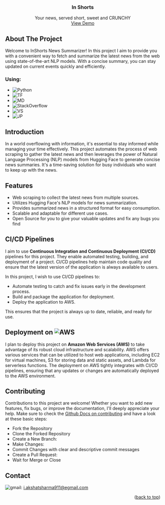 
<br />
<div align="center">
  <h3 align="center">In Shorts</h3>

  <p align="center">
    Your news, served short, sweet and CRUNCHY
    <br />
    <a href="https://github.com/othneildrew/Best-README-Template">View Demo</a>
  </p>
</div>

<!-- ABOUT THE PROJECT -->
## About The Project

Welcome to InShorts News Summarizer! In this project I aim to provide you with a convenient way to fetch and summarize the latest news from the web using state-of-the-art NLP models. With a concise summary, you can stay updated on current events quickly and efficiently.

### Using:

* ![Python]
* ![TF]
* ![MD]
* ![StackOverflow]
* ![VS]
* ![JP]



<!-- GETTING STARTED -->
## Introduction

In a world overflowing with information, it's essential to stay informed while managing your time effectively. This project automates the process of web scraping to gather the latest news and then leverages the power of Natural Language Processing (NLP) models from Hugging Face to generate concise news summaries. It's a time-saving solution for busy individuals who want to keep up with the news.

<!-- USAGE EXAMPLES -->
## Features

- Web scraping to collect the latest news from multiple sources.
- Utilizes Hugging Face's NLP models for news summarization.
- Provides summarized news in a structured format for easy consumption.
- Scalable and adaptable for different use cases.
- Open Source for you to give your valuable updates and fix any bugs you find



<!-- ROADMAP -->
## CI/CD Pipelines

I aim to use <strong>Continuous Integration and Continuous Deployment (CI/CD)</strong> pipelines for this project. They enable automated testing, building, and deployment of a project. CI/CD pipelines help maintain code quality and ensure that the latest version of the application is always available to users.

In this project, I wish to use CI/CD pipelines to:

- Automate testing to catch and fix issues early in the development process.
- Build and package the application for deployment.
- Deploy the application to AWS.

This ensures that the project is always up to date, reliable, and ready for use.

<!-- CONTRIBUTING -->
## Deployment on ![AWS]

I plan to deploy this project on <strong>Amazon Web Services (AWS)</strong> to take advantage of its robust cloud infrastructure and scalability. AWS offers various services that can be utilized to host web applications, including EC2 for virtual machines, S3 for storing data and static assets, and Lambda for serverless functions. The deployment on AWS tightly integrates with CI/CD pipelines, ensuring that any updates or changes are automatically deployed to the AWS environment.

## Contributing

Contributions to this project are welcome! Whether you want to add new features, fix bugs, or improve the documentation, I'll deeply appreciate your help. Make sure to check the <a href="https://docs.github.com/en/pull-requests/collaborating-with-pull-requests/proposing-changes-to-your-work-with-pull-requests/creating-a-pull-request">Github Docs on contributing</a> and have a look at these basic steps:

- Fork the Repository
- Clone the Forked Repository
- Create a New Branch:
- Make Changes:
- Commit Changes with clear and descriptive commit messages
- Create a Pull Request:
- Wait for Merge or Close



<!-- CONTACT -->
## Contact

![gmail]: i.akshatsharma911@egmail.com

<p align="right">(<a href="#readme-top">back to top</a>)</p>

[StackOverflow]: https://img.shields.io/badge/Stack_Overflow-FE7A16?style=for-the-badge&logo=stack-overflow&logoColor=white
[Python]: https://img.shields.io/badge/Python-3776AB?style=for-the-badge&logo=python&logoColor=white
[MD]: https://img.shields.io/badge/Markdown-000000?style=for-the-badge&logo=markdown&logoColor=white
[TF]: https://img.shields.io/badge/TensorFlow-FF6F00?style=for-the-badge&logo=tensorflow&logoColor=white
[JP]: https://img.shields.io/badge/Made%20with-Jupyter-orange?style=for-the-badge&logo=Jupyter
[gmail]: 	https://img.shields.io/badge/Gmail-D14836?style=for-the-badge&logo=gmail&logoColor=white
[VS]: https://img.shields.io/badge/Visual_Studio_Code-0078D4?style=for-the-badge&logo=visual%20studio%20code&logoColor=white
[AWS]: https://img.shields.io/badge/Amazon_AWS-FF9900?style=for-the-badge&logo=amazonaws&logoColor=white